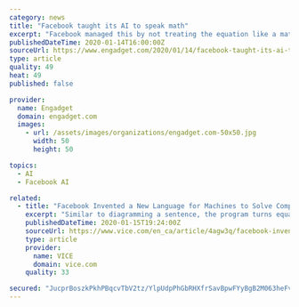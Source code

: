 ```yaml
---
category: news
title: "Facebook taught its AI to speak math"
excerpt: "Facebook managed this by not treating the equation like a math problem but rather like a language problem. Specifically the research team approached the issue using neural machine translation (NMT). In short, they taught an AI to speak math. The result was a system capable of solving equations in a fraction of the time that algebra-based ..."
publishedDateTime: 2020-01-14T16:00:00Z
sourceUrl: https://www.engadget.com/2020/01/14/facebook-taught-its-ai-to-speak-math/
type: article
quality: 49
heat: 49
published: false

provider:
  name: Engadget
  domain: engadget.com
  images:
    - url: /assets/images/organizations/engadget.com-50x50.jpg
      width: 50
      height: 50

topics:
  - AI
  - Facebook AI

related:
  - title: "Facebook Invented a New Language for Machines to Solve Complex Math Equations"
    excerpt: "Similar to diagramming a sentence, the program turns equations into a tree that can be read by a computer like any other language. There’s already an extensive amount of research in machine translation, so the Facebook AI team simply used a popular translation model to map problems to solutions. “Our solution was an entirely new approach ..."
    publishedDateTime: 2020-01-15T19:24:00Z
    sourceUrl: https://www.vice.com/en_ca/article/4agw3q/facebook-invented-a-new-language-for-machines-to-solve-complex-math-equations
    type: article
    provider:
      name: VICE
      domain: vice.com
    quality: 33

secured: "JucprBoszkPkhPBqcvTbV2tz/YlpUdpPhGbRHXfrSavBpwFYyBgB2M063heFvXgqGMcDf3obZ0TSpwto1axgbBgv2tkhqlu/xiWZ0ZGOsQqi69e8WgxDQkm3OoBzCF4cRv9hminDgJCjOdQtR+9b2qzgLHRF8SMgeXZ7aOih+uZC3t4oE6TMfDn9WZYULKwm83B+LYUgFdGLA+9rocJoJlXr2Y3+PLGwy4++HeJMBgDYR6b7iSTyiUwdDD6d5CH3N60Q6pwvrUgwUDTfZN2RCXIVmIP9RDSQIQjZvrQWXbdLOByF/8A8RU/lYcENMv9Ao2RNWPfavXe0nEtAQsgIzA4QHWKJPIUwID9poF0fl8uw7swI2eXVglM6i2oyW15+2VfrwALFpLIX7FNRAbnSW1+3psq1Eh9sOFG5O1qMCBR2uvtKFbD9d58jzdcQEUSc4F7snw6RkBH3hWzgTz2b8w==;an4Eb8qpZNASdr5rdlB1tQ=="
---
```


